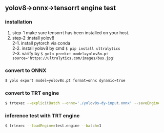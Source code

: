 ## yolov8->onnx->tensorrt engine test 
### installation
1. step-1  make sure tensorrt has been installed on your host.
2. step-2 :install yolov8  
  2-1. install pytorch via conda  
  2-2. install yolov8 by cmd ``$ pip install ultralytics``  
  2-3. varify by  ``$ yolo predict model=yolov8n.pt source='https://ultralytics.com/images/bus.jpg'``


### convert to ONNX 
```bash
$ yolo export model=yolov8s.pt format=onnx dynamic=true
```

### convert to TRT engine
```bash
$ trtexec --explicitBatch --onnx='./yolov8s-dy-input.onnx' --saveEngine=test.engine
```

### inference test with TRT engine
```bash
$ trtexec --loadEngine=test.engine --batch=1
```
